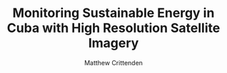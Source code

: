 ---
#Title of Linked Article
title: "Monitoring Sustainable Energy in Cuba with High Resolution Satellite Imagery"

#A very (very!) short excerpt of your article.  No more than one sentence, optimally less than 10 words.
excerpt: " The article uses the Chinese financing of sustainable energy projects in Cuba as a case study, analyzing why energy projects have been sustainable in Cuba and evaluating whether the projects are successful."

#URL of the article you're linking to:
link: https://www.tearline.mil/public_page/china-bri-in-caribbean_energy/

#Summary image - shows up on searches
header:
  teaser: /assets/images/newsImages/chinaBRI-sustainable-cuba.png

#Should be one or more of Vibrancy, Sustainability, and Security.
categories: Security

#Tags.  Spaces delimit new tags. To see all current tags, type "/tags/" on the live website URL.
tags: geopolitics geo-int satellite-imagery policy-report

#Type of Article (news, journal, or report)
artType: report

author: Matthew Crittenden

otherAuthors: 
  - author: 
    - authorName: Caroline Morin
    - authorLink: carolinemorinspring2020
  - author:
    - authorName: Greyson Petus
    - authorLink: greysonpettusfall2018
  - author:
    - authorName: Kate Munkacsy
    - authorLink: katemunkacsyspring2019
  - author:
    - authorName: Emily Maison
    - authorLink: emilymaisonfall2019
  - author:
    - authorName: Remington Fritz
    - authorLink: remingtonfritzspring2020
  - author: 
    - authorName: William Weston
    - authorLink: williamwestonspring2020
  - author: 
    - authorName: Monica Alicea
    - authorLink: monicaaliceafall2019
  - author:
    - authorName: Maya Deutchman
    - authorLink: mayadeutchmanspring2020


#Don't edit:
entryType: news
---